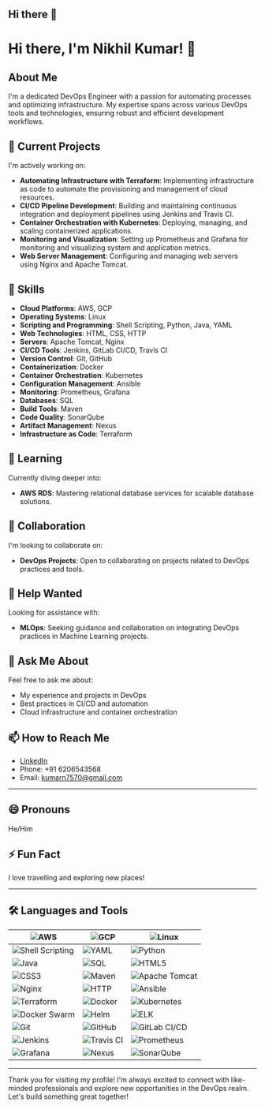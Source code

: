 ## Hi there 👋

<!--
**Nick1200000/Nick1200000** is a ✨ _special_ ✨ repository because its `README.md` (this file) appears on your GitHub profile.

Here are some ideas to get you started:



- 🔭 I’m currently working on AWS, TERRAFORM, JENKINS, DOCKER , KUBERNETES
- 🌱 I’m currently learning AWS RDS
- 👯 I’m looking to collaborate on DEVOPS
- 🤔 I’m looking for help with MLOPS
- 💬 Ask me about Myself
- 📫 How to reach me: www.linkedin.com/in/nikhil-kumar-4bbb7a216
- 😄 Pronouns: He/Him
- ⚡ Fun fact: Travelling


# Hi there, I'm Nikhil Kumar! 👋

## About Me
I'm a dedicated DevOps Engineer with a passion for automating processes and optimizing infrastructure. My expertise spans across various DevOps tools and technologies, ensuring robust and efficient development workflows.

## 🔭 Current Projects
I'm actively working on:
- **AWS**: Designing and managing scalable and secure cloud infrastructure.
- **Linux**: Leveraging the power of Linux for development and deployment environments.
- **Shell Scripting**: Automating routine tasks and managing server configurations.
- **Python**: Writing automation scripts and tools.
- **Java**: Developing and deploying Java applications.
- **Web Servers**: Configuring and managing web servers.
- **HTTP**: Understanding and utilizing HTTP protocols for web communication.
- **Apache Tomcat**: Deploying and managing Java-based web applications.
- **Nginx**: Implementing Nginx for reverse proxy, load balancing, and serving static content.
- **Jenkins**: Creating and maintaining CI/CD pipelines for automated build, test, and deployment.
- **Docker**: Containerizing applications for consistent and scalable deployments.
- **Kubernetes**: Orchestrating containerized applications for high availability and resilience.
- **Travis CI**: Implementing CI/CD pipelines with Travis CI.
- **Prometheus**: Monitoring system and application metrics.
- **Grafana**: Visualizing monitoring data for actionable insights.
- **SQL**: Managing and querying relational databases.
- **Maven**: Building and managing Java project dependencies.
- **SonarQube**: Ensuring code quality and security through continuous inspection.
- **Terraform**: Defining infrastructure as code for consistent and reproducible environments.

## 🌱 Learning
Currently diving deeper into:
- **AWS RDS**: Mastering relational database services for scalable database solutions.

## 👯 Collaboration
I'm looking to collaborate on:
- **DevOps Projects**: Open to collaborating on projects related to DevOps practices and tools.

## 🤔 Help Wanted
Looking for assistance with:
- **MLOps**: Seeking guidance and collaboration on integrating DevOps practices in Machine Learning projects.

## 💬 Ask Me About
Feel free to ask me about:
- My experience and projects in DevOps
- Best practices in CI/CD and automation
- Cloud infrastructure and container orchestration

## 📫 How to Reach Me
- [LinkedIn](https://www.linkedin.com/in/nikhil-kumar-4bbb7a216)
- Phone: +91 6206543568
- Email: kumarn7570@gmail.com

## 😄 Pronouns
He/Him

## ⚡ Fun Fact
I love travelling and exploring new places!

---

Thank you for visiting my profile! I'm always excited to connect with like-minded professionals and explore new opportunities in the DevOps realm. Let's build something great together!



<h3 align="left">Languages and Tools:</h3>
<p align="left"> <a href="https://aws.amazon.com" target="_blank" rel="noreferrer"> <img src="https://raw.githubusercontent.com/devicons/devicon/master/icons/amazonwebservices/amazonwebservices-original-wordmark.svg" alt="aws" width="40" height="40"/> </a> <a href="https://azure.microsoft.com/en-in/" target="_blank" rel="noreferrer"> <img src="https://www.vectorlogo.zone/logos/microsoft_azure/microsoft_azure-icon.svg" alt="azure" width="40" height="40"/> </a> <a href="https://www.w3schools.com/css/" target="_blank" rel="noreferrer"> <img src="https://raw.githubusercontent.com/devicons/devicon/master/icons/css3/css3-original-wordmark.svg" alt="css3" width="40" height="40"/> </a> <a href="https://www.docker.com/" target="_blank" rel="noreferrer"> <img src="https://raw.githubusercontent.com/devicons/devicon/master/icons/docker/docker-original-wordmark.svg" alt="docker" width="40" height="40"/> </a> <a href="https://cloud.google.com" target="_blank" rel="noreferrer"> <img src="https://www.vectorlogo.zone/logos/google_cloud/google_cloud-icon.svg" alt="gcp" width="40" height="40"/> </a> <a href="https://git-scm.com/" target="_blank" rel="noreferrer"> <img src="https://www.vectorlogo.zone/logos/git-scm/git-scm-icon.svg" alt="git" width="40" height="40"/> </a> <a href="https://grafana.com" target="_blank" rel="noreferrer"> <img src="https://www.vectorlogo.zone/logos/grafana/grafana-icon.svg" alt="grafana" width="40" height="40"/> </a> <a href="https://heroku.com" target="_blank" rel="noreferrer"> <img src="https://www.vectorlogo.zone/logos/heroku/heroku-icon.svg" alt="heroku" width="40" height="40"/> </a> <a href="https://www.w3.org/html/" target="_blank" rel="noreferrer"> <img src="https://raw.githubusercontent.com/devicons/devicon/master/icons/html5/html5-original-wordmark.svg" alt="html5" width="40" height="40"/> </a> <a href="https://www.java.com" target="_blank" rel="noreferrer"> <img src="https://raw.githubusercontent.com/devicons/devicon/master/icons/java/java-original.svg" alt="java" width="40" height="40"/> </a> <a href="https://developer.mozilla.org/en-US/docs/Web/JavaScript" target="_blank" rel="noreferrer"> <img src="https://raw.githubusercontent.com/devicons/devicon/master/icons/javascript/javascript-original.svg" alt="javascript" width="40" height="40"/> </a> <a href="https://www.jenkins.io" target="_blank" rel="noreferrer"> <img src="https://www.vectorlogo.zone/logos/jenkins/jenkins-icon.svg" alt="jenkins" width="40" height="40"/> </a> <a href="https://www.elastic.co/kibana" target="_blank" rel="noreferrer"> <img src="https://www.vectorlogo.zone/logos/elasticco_kibana/elasticco_kibana-icon.svg" alt="kibana" width="40" height="40"/> </a> <a href="https://kubernetes.io" target="_blank" rel="noreferrer"> <img src="https://www.vectorlogo.zone/logos/kubernetes/kubernetes-icon.svg" alt="kubernetes" width="40" height="40"/> </a> <a href="https://www.linux.org/" target="_blank" rel="noreferrer"> <img src="https://raw.githubusercontent.com/devicons/devicon/master/icons/linux/linux-original.svg" alt="linux" width="40" height="40"/> </a> <a href="https://www.microsoft.com/en-us/sql-server" target="_blank" rel="noreferrer"> <img src="https://www.svgrepo.com/show/303229/microsoft-sql-server-logo.svg" alt="mssql" width="40" height="40"/> </a> <a href="https://www.mysql.com/" target="_blank" rel="noreferrer"> <img src="https://raw.githubusercontent.com/devicons/devicon/master/icons/mysql/mysql-original-wordmark.svg" alt="mysql" width="40" height="40"/> </a> <a href="https://www.nginx.com" target="_blank" rel="noreferrer"> <img src="https://raw.githubusercontent.com/devicons/devicon/master/icons/nginx/nginx-original.svg" alt="nginx" width="40" height="40"/> </a> <a href="https://www.php.net" target="_blank" rel="noreferrer"> <img src="https://raw.githubusercontent.com/devicons/devicon/master/icons/php/php-original.svg" alt="php" width="40" height="40"/> </a> <a href="https://www.python.org" target="_blank" rel="noreferrer"> <img src="https://raw.githubusercontent.com/devicons/devicon/master/icons/python/python-original.svg" alt="python" width="40" height="40"/> </a> <a href="https://www.rabbitmq.com" target="_blank" rel="noreferrer"> <img src="https://www.vectorlogo.zone/logos/rabbitmq/rabbitmq-icon.svg" alt="rabbitMQ" width="40" height="40"/> </a> 
<a href="https://www.selenium.dev" target="_blank" rel="noreferrer"> <img src="https://raw.githubusercontent.com/detain/svg-logos/780f25886640cef088af994181646db2f6b1a3f8/svg/selenium-logo.svg" alt="selenium" width="40" height="40"/> </a> <a href="https://travis-ci.org" target="_blank" rel="noreferrer"> <img src="https://www.vectorlogo.zone/logos/travis-ci/travis-ci-icon.svg" alt="travisci" width="40" height="40"/> </a> </p>



# Hi there, I'm Nikhil Kumar! 👋

## About Me
I'm a dedicated DevOps Engineer with a passion for automating processes and optimizing infrastructure. My expertise spans across various DevOps tools and technologies, ensuring robust and efficient development workflows.

## 🔭 Current Projects
I'm actively working on:
- **AWS**: Designing and managing scalable and secure cloud infrastructure.
- **Linux**: Leveraging the power of Linux for development and deployment environments.
- **Shell Scripting**: Automating routine tasks and managing server configurations.
- **Python**: Writing automation scripts and tools.
- **Java**: Developing and deploying Java applications.
- **Web Servers**: Configuring and managing web servers.
- **HTTP**: Understanding and utilizing HTTP protocols for web communication.
- **Apache Tomcat**: Deploying and managing Java-based web applications.
- **Nginx**: Implementing Nginx for reverse proxy, load balancing, and serving static content.
- **Jenkins**: Creating and maintaining CI/CD pipelines for automated build, test, and deployment.
- **Docker**: Containerizing applications for consistent and scalable deployments.
- **Kubernetes**: Orchestrating containerized applications for high availability and resilience.
- **Travis CI**: Implementing CI/CD pipelines with Travis CI.
- **Prometheus**: Monitoring system and application metrics.
- **Grafana**: Visualizing monitoring data for actionable insights.
- **SQL**: Managing and querying relational databases.
- **Maven**: Building and managing Java project dependencies.
- **SonarQube**: Ensuring code quality and security through continuous inspection.
- **Terraform**: Defining infrastructure as code for consistent and reproducible environments.

## 🌱 Learning
Currently diving deeper into:
- **AWS RDS**: Mastering relational database services for scalable database solutions.

## 👯 Collaboration
I'm looking to collaborate on:
- **DevOps Projects**: Open to collaborating on projects related to DevOps practices and tools.

## 🤔 Help Wanted
Looking for assistance with:
- **MLOps**: Seeking guidance and collaboration on integrating DevOps practices in Machine Learning projects.

## 💬 Ask Me About
Feel free to ask me about:
- My experience and projects in DevOps
- Best practices in CI/CD and automation
- Cloud infrastructure and container orchestration

## 📫 How to Reach Me
- [LinkedIn](https://www.linkedin.com/in/nikhil-kumar-4bbb7a216)
- Phone: +91 6206543568
- Email: kumarn7570@gmail.com

## 😄 Pronouns
He/Him

## ⚡ Fun Fact
I love travelling and exploring new places!

---

Thank you for visiting my profile! I'm always excited to connect with like-minded professionals and explore new opportunities in the DevOps realm. Let's build something great together!

## 🛠️ Languages and Tools

![AWS](https://img.shields.io/badge/AWS-232F3E?style=for-the-badge&logo=amazon-aws&logoColor=white)
![Azure](https://img.shields.io/badge/Azure-0078D4?style=for-the-badge&logo=microsoft-azure&logoColor=white)
![CSS3](https://img.shields.io/badge/CSS3-1572B6?style=for-the-badge&logo=css3&logoColor=white)
![Docker](https://img.shields.io/badge/Docker-2496ED?style=for-the-badge&logo=docker&logoColor=white)
![GCP](https://img.shields.io/badge/GCP-4285F4?style=for-the-badge&logo=google-cloud&logoColor=white)
![Git](https://img.shields.io/badge/Git-F05032?style=for-the-badge&logo=git&logoColor=white)
![Grafana](https://img.shields.io/badge/Grafana-F46800?style=for-the-badge&logo=grafana&logoColor=white)
![Heroku](https://img.shields.io/badge/Heroku-430098?style=for-the-badge&logo=heroku&logoColor=white)
![HTML5](https://img.shields.io/badge/HTML5-E34F26?style=for-the-badge&logo=html5&logoColor=white)
![Java](https://img.shields.io/badge/Java-007396?style=for-the-badge&logo=java&logoColor=white)
![JavaScript](https://img.shields.io/badge/JavaScript-F7DF1E?style=for-the-badge&logo=javascript&logoColor=black)
![Jenkins](https://img.shields.io/badge/Jenkins-D24939?style=for-the-badge&logo=jenkins&logoColor=white)
![Kibana](https://img.shields.io/badge/Kibana-005571?style=for-the-badge&logo=kibana&logoColor=white)
![Kubernetes](https://img.shields.io/badge/Kubernetes-326CE5?style=for-the-badge&logo=kubernetes&logoColor=white)
![Linux](https://img.shields.io/badge/Linux-FCC624?style=for-the-badge&logo=linux&logoColor=black)
![MSSQL](https://img.shields.io/badge/MSSQL-CC2927?style=for-the-badge&logo=microsoft-sql-server&logoColor=white)
![MySQL](https://img.shields.io/badge/MySQL-4479A1?style=for-the-badge&logo=mysql&logoColor=white)
![Nginx](https://img.shields.io/badge/Nginx-009639?style=for-the-badge&logo=nginx&logoColor=white)
![PHP](https://img.shields.io/badge/PHP-777BB4?style=for-the-badge&logo=php&logoColor=white)
![Python](https://img.shields.io/badge/Python-3776AB?style=for-the-badge&logo=python&logoColor=white)
![RabbitMQ](https://img.shields.io/badge/RabbitMQ-FF6600?style=for-the-badge&logo=rabbitmq&logoColor=white)
![Selenium](https://img.shields.io/badge/Selenium-43B02A?style=for-the-badge&logo=selenium&logoColor=white)

# Hi there, I'm Nikhil Kumar! 👋

## About Me
I'm a dedicated DevOps Engineer with a passion for automating processes and optimizing infrastructure. My expertise spans across various DevOps tools and technologies, ensuring robust and efficient development workflows.

## 🔭 **Current Projects**
I'm actively working on:
- **AWS**: Designing and managing scalable and secure cloud infrastructure.
- **Linux**: Leveraging the power of Linux for development and deployment environments.
- **Shell Scripting**: Automating routine tasks and managing server configurations.
- **Python**: Writing automation scripts and tools.
- **Java**: Developing and deploying Java applications.
- **Web Servers**: Configuring and managing web servers.
- **HTTP**: Understanding and utilizing HTTP protocols for web communication.
- **Apache Tomcat**: Deploying and managing Java-based web applications.
- **Nginx**: Implementing Nginx for reverse proxy, load balancing, and serving static content.
- **Jenkins**: Creating and maintaining CI/CD pipelines for automated build, test, and deployment.
- **Docker**: Containerizing applications for consistent and scalable deployments.
- **Kubernetes**: Orchestrating containerized applications for high availability and resilience.
- **Travis CI**: Implementing CI/CD pipelines with Travis CI.
- **Prometheus**: Monitoring system and application metrics.
- **Grafana**: Visualizing monitoring data for actionable insights.
- **SQL**: Managing and querying relational databases.
- **Maven**: Building and managing Java project dependencies.
- **SonarQube**: Ensuring code quality and security through continuous inspection.
- **Terraform**: Defining infrastructure as code for consistent and reproducible environments.

## 🌱 Learning
Currently diving deeper into:
- **AWS RDS**: Mastering relational database services for scalable database solutions.

## 👯 Collaboration
I'm looking to collaborate on:
- **DevOps Projects**: Open to collaborating on projects related to DevOps practices and tools.

## 🤔 Help Wanted
Looking for assistance with:
- **MLOps**: Seeking guidance and collaboration on integrating DevOps practices in Machine Learning projects.

## 💬 Ask Me About
Feel free to ask me about:
- My experience and projects in DevOps
- Best practices in CI/CD and automation
- Cloud infrastructure and container orchestration

## 📫 How to Reach Me
- [LinkedIn](https://www.linkedin.com/in/nikhil-kumar-4bbb7a216)
- Phone: +91 6206543568
- Email: kumarn7570@gmail.com

## 😄 Pronouns
He/Him

## ⚡ Fun Fact
I love travelling and exploring new places!

---


## 🛠️ Languages and Tools

| ![AWS](https://img.shields.io/badge/AWS-232F3E?style=for-the-badge&logo=amazon-aws&logoColor=white) | ![Azure](https://img.shields.io/badge/Azure-0078D4?style=for-the-badge&logo=microsoft-azure&logoColor=white) | ![CSS3](https://img.shields.io/badge/CSS3-1572B6?style=for-the-badge&logo=css3&logoColor=white) |
|---|---|---|
| ![Docker](https://img.shields.io/badge/Docker-2496ED?style=for-the-badge&logo=docker&logoColor=white) | ![GCP](https://img.shields.io/badge/GCP-4285F4?style=for-the-badge&logo=google-cloud&logoColor=white) | ![Git](https://img.shields.io/badge/Git-F05032?style=for-the-badge&logo=git&logoColor=white) |
| ![Grafana](https://img.shields.io/badge/Grafana-F46800?style=for-the-badge&logo=grafana&logoColor=white) | ![Heroku](https://img.shields.io/badge/Heroku-430098?style=for-the-badge&logo=heroku&logoColor=white) | ![HTML5](https://img.shields.io/badge/HTML5-E34F26?style=for-the-badge&logo=html5&logoColor=white) |
| ![Java](https://img.shields.io/badge/Java-007396?style=for-the-badge&logo=java&logoColor=white) | ![JavaScript](https://img.shields.io/badge/JavaScript-F7DF1E?style=for-the-badge&logo=javascript&logoColor=black) | ![Jenkins](https://img.shields.io/badge/Jenkins-D24939?style=for-the-badge&logo=jenkins&logoColor=white) |
| ![Kibana](https://img.shields.io/badge/Kibana-005571?style=for-the-badge&logo=kibana&logoColor=white) | ![Kubernetes](https://img.shields.io/badge/Kubernetes-326CE5?style=for-the-badge&logo=kubernetes&logoColor=white) | ![Linux](https://img.shields.io/badge/Linux-FCC624?style=for-the-badge&logo=linux&logoColor=black) |
| ![MSSQL](https://img.shields.io/badge/MSSQL-CC2927?style=for-the-badge&logo=microsoft-sql-server&logoColor=white) | ![MySQL](https://img.shields.io/badge/MySQL-4479A1?style=for-the-badge&logo=mysql&logoColor=white) | ![Nginx](https://img.shields.io/badge/Nginx-009639?style=for-the-badge&logo=nginx&logoColor=white) |
| ![PHP](https://img.shields.io/badge/PHP-777BB4?style=for-the-badge&logo=php&logoColor=white) | ![Python](https://img.shields.io/badge/Python-3776AB?style=for-the-badge&logo=python&logoColor=white) | ![RabbitMQ](https://img.shields.io/badge/RabbitMQ-FF6600?style=for-the-badge&logo=rabbitmq&logoColor=white) |
| ![Selenium](https://img.shields.io/badge/Selenium-43B02A?style=for-the-badge&logo=selenium&logoColor=white) | ![Terraform](https://img.shields.io/badge/Terraform-623CE4?style=for-the-badge&logo=terraform&logoColor=white) | ![Travis CI](https://img.shields.io/badge/TravisCI-3EAAAF?style=for-the-badge&logo=travis-ci&logoColor=white) |
-->
# Hi there, I'm Nikhil Kumar! 👋

## About Me
I'm a dedicated DevOps Engineer with a passion for automating processes and optimizing infrastructure. My expertise spans across various DevOps tools and technologies, ensuring robust and efficient development workflows.
 
## 🔭 **Current Projects**
I'm actively working on:
- **Automating Infrastructure with Terraform**: Implementing infrastructure as code to automate the provisioning and management of cloud resources.
- **CI/CD Pipeline Development**: Building and maintaining continuous integration and deployment pipelines using Jenkins and Travis CI.
- **Container Orchestration with Kubernetes**: Deploying, managing, and scaling containerized applications.
- **Monitoring and Visualization**: Setting up Prometheus and Grafana for monitoring and visualizing system and application metrics.
- **Web Server Management**: Configuring and managing web servers using Nginx and Apache Tomcat.
  
## 🌟 **Skills**
- **Cloud Platforms**: AWS, GCP
- **Operating Systems**: Linux
- **Scripting and Programming**: Shell Scripting, Python, Java, YAML
- **Web Technologies**: HTML, CSS, HTTP
- **Servers**: Apache Tomcat, Nginx
- **CI/CD Tools**: Jenkins, GitLab CI/CD, Travis CI
- **Version Control**: Git, GitHub
- **Containerization**: Docker
- **Container Orchestration**: Kubernetes
- **Configuration Management**: Ansible
- **Monitoring**: Prometheus, Grafana
- **Databases**: SQL
- **Build Tools**: Maven
- **Code Quality**: SonarQube
- **Artifact Management**: Nexus
- **Infrastructure as Code**: Terraform

  
## 🌱 Learning
Currently diving deeper into:
- **AWS RDS**: Mastering relational database services for scalable database solutions.

## 👯 Collaboration
I'm looking to collaborate on:
- **DevOps Projects**: Open to collaborating on projects related to DevOps practices and tools.
  
## 🤔 Help Wanted
Looking for assistance with:
- **MLOps**: Seeking guidance and collaboration on integrating DevOps practices in Machine Learning projects.

## 💬 Ask Me About
Feel free to ask me about:
- My experience and projects in DevOps
- Best practices in CI/CD and automation
- Cloud infrastructure and container orchestration

## 📫 How to Reach Me
- [LinkedIn](https://www.linkedin.com/in/nikhil-kumar-4bbb7a216)
- Phone: +91 6206543568
- Email: kumarn7570@gmail.com
---
## 😄 Pronouns
He/Him

## ⚡ Fun Fact
I love travelling and exploring new places!

---
<!--
| ![AWS](https://img.shields.io/badge/AWS-232F3E?style=for-the-badge&logo=amazon-aws&logoColor=white) | ![Azure](https://img.shields.io/badge/Azure-0078D4?style=for-the-badge&logo=microsoft-azure&logoColor=white) | ![CSS3](https://img.shields.io/badge/CSS3-1572B6?style=for-the-badge&logo=css3&logoColor=white) |
|---|---|---|
| ![Docker](https://img.shields.io/badge/Docker-2496ED?style=for-the-badge&logo=docker&logoColor=white) | ![GCP](https://img.shields.io/badge/GCP-4285F4?style=for-the-badge&logo=google-cloud&logoColor=white) | ![Git](https://img.shields.io/badge/Git-F05032?style=for-the-badge&logo=git&logoColor=white) |
| ![Grafana](https://img.shields.io/badge/Grafana-F46800?style=for-the-badge&logo=grafana&logoColor=white) | ![Heroku](https://img.shields.io/badge/Heroku-430098?style=for-the-badge&logo=heroku&logoColor=white) | ![HTML5](https://img.shields.io/badge/HTML5-E34F26?style=for-the-badge&logo=html5&logoColor=white) |
| ![Java](https://img.shields.io/badge/Java-007396?style=for-the-badge&logo=java&logoColor=white) | ![JavaScript](https://img.shields.io/badge/JavaScript-F7DF1E?style=for-the-badge&logo=javascript&logoColor=black) | ![Jenkins](https://img.shields.io/badge/Jenkins-D24939?style=for-the-badge&logo=jenkins&logoColor=white) |
| ![Kibana](https://img.shields.io/badge/Kibana-005571?style=for-the-badge&logo=kibana&logoColor=white) | ![Kubernetes](https://img.shields.io/badge/Kubernetes-326CE5?style=for-the-badge&logo=kubernetes&logoColor=white) | ![Linux](https://img.shields.io/badge/Linux-FCC624?style=for-the-badge&logo=linux&logoColor=black) |
| ![MSSQL](https://img.shields.io/badge/MSSQL-CC2927?style=for-the-badge&logo=microsoft-sql-server&logoColor=white) | ![MySQL](https://img.shields.io/badge/MySQL-4479A1?style=for-the-badge&logo=mysql&logoColor=white) | ![Nginx](https://img.shields.io/badge/Nginx-009639?style=for-the-badge&logo=nginx&logoColor=white) |
| ![PHP](https://img.shields.io/badge/PHP-777BB4?style=for-the-badge&logo=php&logoColor=white) | ![Python](https://img.shields.io/badge/Python-3776AB?style=for-the-badge&logo=python&logoColor=white) | ![RabbitMQ](https://img.shields.io/badge/RabbitMQ-FF6600?style=for-the-badge&logo=rabbitmq&logoColor=white) |
| ![Selenium](https://img.shields.io/badge/Selenium-43B02A?style=for-the-badge&logo=selenium&logoColor=white) | ![Terraform](https://img.shields.io/badge/Terraform-623CE4?style=for-the-badge&logo=terraform&logoColor=white) | ![Travis CI](https://img.shields.io/badge/TravisCI-3EAAAF?style=for-the-badge&logo=travis-ci&logoColor=white) |
-->

## 🛠️ Languages and Tools


| ![AWS](https://img.shields.io/badge/AWS-232F3E?style=for-the-badge&logo=amazon-aws&logoColor=white) | ![GCP](https://img.shields.io/badge/GCP-4285F4?style=for-the-badge&logo=google-cloud&logoColor=white) | ![Linux](https://img.shields.io/badge/Linux-FCC624?style=for-the-badge&logo=linux&logoColor=black) |
|---|---|---|
| ![Shell Scripting](https://img.shields.io/badge/Shell_Scripting-4EAA25?style=for-the-badge&logo=gnu-bash&logoColor=white) | ![YAML](https://img.shields.io/badge/YAML-000000?style=for-the-badge&logo=yaml&logoColor=white) | ![Python](https://img.shields.io/badge/Python-3776AB?style=for-the-badge&logo=python&logoColor=white) |
| ![Java](https://img.shields.io/badge/Java-007396?style=for-the-badge&logo=java&logoColor=white) | ![SQL](https://img.shields.io/badge/SQL-336791?style=for-the-badge&logo=postgresql&logoColor=white) | ![HTML5](https://img.shields.io/badge/HTML5-E34F26?style=for-the-badge&logo=html5&logoColor=white) |
| ![CSS3](https://img.shields.io/badge/CSS3-1572B6?style=for-the-badge&logo=css3&logoColor=white) | ![Maven](https://img.shields.io/badge/Maven-C71A36?style=for-the-badge&logo=apache-maven&logoColor=white) | ![Apache Tomcat](https://img.shields.io/badge/Apache_Tomcat-F8DC75?style=for-the-badge&logo=apache-tomcat&logoColor=black) |
| ![Nginx](https://img.shields.io/badge/Nginx-009639?style=for-the-badge&logo=nginx&logoColor=white) | ![HTTP](https://img.shields.io/badge/HTTP-005571?style=for-the-badge&logo=http&logoColor=white) | ![Ansible](https://img.shields.io/badge/Ansible-EE0000?style=for-the-badge&logo=ansible&logoColor=white) |
| ![Terraform](https://img.shields.io/badge/Terraform-623CE4?style=for-the-badge&logo=terraform&logoColor=white) | ![Docker](https://img.shields.io/badge/Docker-2496ED?style=for-the-badge&logo=docker&logoColor=white) | ![Kubernetes](https://img.shields.io/badge/Kubernetes-326CE5?style=for-the-badge&logo=kubernetes&logoColor=white) |
| ![Docker Swarm](https://img.shields.io/badge/Docker_Swarm-2496ED?style=for-the-badge&logo=docker&logoColor=white) | ![Helm](https://img.shields.io/badge/Helm-0F1689?style=for-the-badge&logo=helm&logoColor=white) | ![ELK](https://img.shields.io/badge/ELK-005571?style=for-the-badge&logo=elastic&logoColor=white) |
| ![Git](https://img.shields.io/badge/Git-F05032?style=for-the-badge&logo=git&logoColor=white) | ![GitHub](https://img.shields.io/badge/GitHub-181717?style=for-the-badge&logo=github&logoColor=white) | ![GitLab CI/CD](https://img.shields.io/badge/GitLab-CI%2FCD-FC6D26?style=for-the-badge&logo=gitlab&logoColor=white) |
| ![Jenkins](https://img.shields.io/badge/Jenkins-D24939?style=for-the-badge&logo=jenkins&logoColor=white) | ![Travis CI](https://img.shields.io/badge/TravisCI-3EAAAF?style=for-the-badge&logo=travis-ci&logoColor=white) | ![Prometheus](https://img.shields.io/badge/Prometheus-E6522C?style=for-the-badge&logo=prometheus&logoColor=white) |
| ![Grafana](https://img.shields.io/badge/Grafana-F46800?style=for-the-badge&logo=grafana&logoColor=white) | ![Nexus](https://img.shields.io/badge/Nexus-4E77AF?style=for-the-badge&logo=sonatype&logoColor=white) | ![SonarQube](https://img.shields.io/badge/SonarQube-4E9BCD?style=for-the-badge&logo=sonarqube&logoColor=white) |


---

Thank you for visiting my profile! I'm always excited to connect with like-minded professionals and explore new opportunities in the DevOps realm. Let's build something great together!

